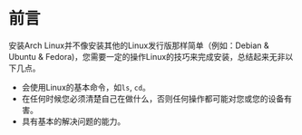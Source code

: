 # 前言

安装Arch Linux并不像安装其他的Linux发行版那样简单（例如：Debian & Ubuntu & Fedora)，您需要一定的操作Linux的技巧来完成安装，总结起来无非以下几点。

* 会使用Linux的基本命令，如`ls`, `cd`。
* 在任何时候您必须清楚自己在做什么，否则任何操作都可能对您或您的设备有害。
* 具有基本的解决问题的能力。
